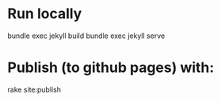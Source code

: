 # Run locally
bundle exec jekyll build
bundle exec jekyll serve


# Publish (to github pages) with:
rake site:publish


